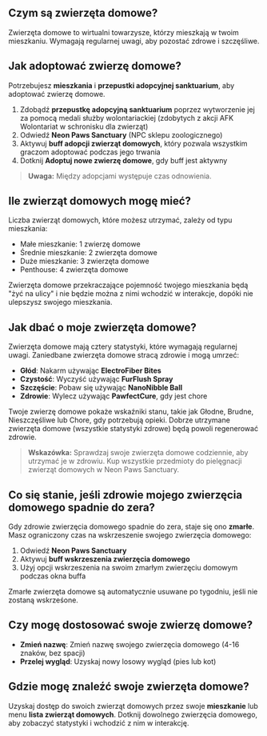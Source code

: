 ## Czym są zwierzęta domowe?

Zwierzęta domowe to wirtualni towarzysze, którzy mieszkają w twoim mieszkaniu. Wymagają regularnej uwagi, aby pozostać zdrowe i szczęśliwe.

## Jak adoptować zwierzę domowe?

Potrzebujesz **mieszkania** i **przepustki adopcyjnej sanktuarium**, aby adoptować zwierzę domowe.

1. Zdobądź **przepustkę adopcyjną sanktuarium** poprzez wytworzenie jej za pomocą medali służby wolontariackiej (zdobytych z akcji AFK Wolontariat w schronisku dla zwierząt)
2. Odwiedź **Neon Paws Sanctuary** (NPC sklepu zoologicznego)
3. Aktywuj **buff adopcji zwierząt domowych**, który pozwala wszystkim graczom adoptować podczas jego trwania
4. Dotknij **Adoptuj nowe zwierzę domowe**, gdy buff jest aktywny

> **Uwaga:** Między adopcjami występuje czas odnowienia.

## Ile zwierząt domowych mogę mieć?

Liczba zwierząt domowych, które możesz utrzymać, zależy od typu mieszkania:

- Małe mieszkanie: 1 zwierzę domowe
- Średnie mieszkanie: 2 zwierzęta domowe
- Duże mieszkanie: 3 zwierzęta domowe
- Penthouse: 4 zwierzęta domowe

Zwierzęta domowe przekraczające pojemność twojego mieszkania będą "żyć na ulicy" i nie będzie można z nimi wchodzić w interakcje, dopóki nie ulepszysz swojego mieszkania.

## Jak dbać o moje zwierzęta domowe?

Zwierzęta domowe mają cztery statystyki, które wymagają regularnej uwagi. Zaniedbane zwierzęta domowe stracą zdrowie i mogą umrzeć:

- **Głód**: Nakarm używając **ElectroFiber Bites**
- **Czystość**: Wyczyść używając **FurFlush Spray**
- **Szczęście**: Pobaw się używając **NanoNibble Ball**
- **Zdrowie**: Wylecz używając **PawfectCure**, gdy jest chore

Twoje zwierzę domowe pokaże wskaźniki stanu, takie jak Głodne, Brudne, Nieszczęśliwe lub Chore, gdy potrzebują opieki. Dobrze utrzymane zwierzęta domowe (wszystkie statystyki zdrowe) będą powoli regenerować zdrowie.

> **Wskazówka:** Sprawdzaj swoje zwierzęta domowe codziennie, aby utrzymać je w zdrowiu. Kup wszystkie przedmioty do pielęgnacji zwierząt domowych w Neon Paws Sanctuary.

## Co się stanie, jeśli zdrowie mojego zwierzęcia domowego spadnie do zera?

Gdy zdrowie zwierzęcia domowego spadnie do zera, staje się ono **zmarłe**. Masz ograniczony czas na wskrzeszenie swojego zwierzęcia domowego:

1. Odwiedź **Neon Paws Sanctuary**
2. Aktywuj **buff wskrzeszenia zwierzęcia domowego**
3. Użyj opcji wskrzeszenia na swoim zmarłym zwierzęciu domowym podczas okna buffa

Zmarłe zwierzęta domowe są automatycznie usuwane po tygodniu, jeśli nie zostaną wskrześone.

## Czy mogę dostosować swoje zwierzę domowe?

- **Zmień nazwę**: Zmień nazwę swojego zwierzęcia domowego (4-16 znaków, bez spacji)
- **Przelej wygląd**: Uzyskaj nowy losowy wygląd (pies lub kot)

## Gdzie mogę znaleźć swoje zwierzęta domowe?

Uzyskaj dostęp do swoich zwierząt domowych przez swoje **mieszkanie** lub menu **lista zwierząt domowych**. Dotknij dowolnego zwierzęcia domowego, aby zobaczyć statystyki i wchodzić z nim w interakcję.
